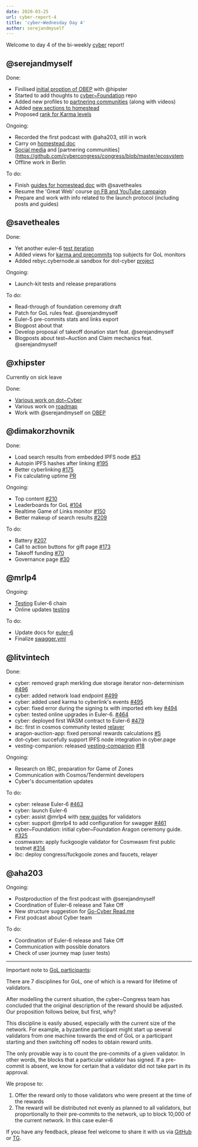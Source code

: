 ```yaml
---
date: 2020-03-25
url: cyber-report-4
title: 'cyber~Wednesday Day 4'
author: serejandmyself
---
```


Welcome to day 4 of the bi-weekly [cyber](https://cyber.page/) report!

## @serejandmyself

Done:

- Finilised [initial proption of OBEP](https://github.com/cybercongress/congress/issues/307) with @hipster
- Started to add thoughts to [cyber~Foundation](https://github.com/cybercongress/cyber-foundation) repo
- Added new profiles to [partnering communities](https://github.com/cybercongress/congress/blob/master/ecosystem/Cyber%20Homestead%20doc.md#partnering-communities) (along with videos)
- Added [new sections to homestead](https://github.com/cybercongress/congress/blob/master/ecosystem/Cyber%20Homestead%20doc.md#using-cyber-the-very-basics-of-becoming-a-master)
- Proposed [rank for Karma levels](https://github.com/cybercongress/dot-cyber/issues/215)

Ongoing:

- Recorded the first podcast with @aha203, still in work 
- Carry on [homestead doc](https://github.com/cybercongress/congress/issues/290)
- [Social media](https://github.com/cybercongress/congress/blob/master/ecosystem/Cyber%20Homestead%20doc.md#public-profiles) and [partnering communities](https://github.com/cybercongress/congress/blob/master/ecosystem
- Offline work in Berlin

To do:

- Finish [guides for homestead doc](https://github.com/cybercongress/congress/tree/master/ecosystem/guides) with @savetheales
- Resume the 'Great Web' course [on FB and YouTube campaign](https://www.youtube.com/watch?v=z8eXzAMSkq0&list=PLVgXf-V4TQc3q7NDPZhO8ASQEn3jHtM84)
- Prepare and work with info related to the launch protocol (including posts and guides)

## @savetheales

Done:

- Yet another euler-6 [test iteration](https://github.com/cybercongress/go-cyber/pull/474/files)
- Added views for [karma and precommits](https://github.com/cybercongress/cyberindex/commit/b08052a745fa8fad039cda6e77bf2df1b298c6b8) top subjects for GoL monitors
- Added rebyc.cybernode.ai sandbox for dot-cyber [project](https://github.com/cybercongress/dot-cyber/issues/182)


Ongoing:

- Launch-kit tests and release preparations

To do:

- Read-through of foundation ceremony draft
- Patch for GoL rules feat. @serejandmyself
- Euler-5 pre-commits stats and links export
- Blogpost about that
- Develop proposal of takeoff donation start feat. @serejandmyself
- Blogposts about test~Auction and Claim mechanics feat. @serejandmyself

## @xhipster

Currently on sick leave

Done: 

- [Various work on dot~Cyber](https://github.com/cybercongress/dot-cyber)
- Various work on [roadmap](https://github.com/orgs/cybercongress/projects/2)
- Work with @serejandmyself on [OBEP](https://github.com/cybercongress/congress/issues/307)

## @dimakorzhovnik

Done:

- Load search results from embedded IPFS node [#53](https://github.com/cybercongress/dot-cyber/pull/212)
- Autopin IPFS hashes after linking [#195](https://github.com/cybercongress/dot-cyber/pull/212)
- Better cyberlinking [#175](https://github.com/cybercongress/dot-cyber/pull/212)
- Fix calculating uptime [PR](https://github.com/cybercongress/dot-cyber/pull/220)

Ongoing:

- Top content [#210](https://github.com/cybercongress/dot-cyber/pull/221)
- Leaderboards for GoL [#104](https://github.com/cybercongress/dot-cyber/pull/221)
- Realtime Game of Links monitor [#150](https://github.com/cybercongress/dot-cyber/pull/221)
- Better makeup of search results [#209](https://github.com/cybercongress/dot-cyber/issues/209)


To do:

- Battery [#207](https://github.com/cybercongress/dot-cyber/issues/207)
- Call to action buttons for gift page [#173](https://github.com/cybercongress/dot-cyber/issues/173)
- Takeoff funding [#70](https://github.com/cybercongress/dot-cyber/issues/70)
- Governance page [#30](https://github.com/cybercongress/dot-cyber/issues/30)

## @mrlp4

Ongoing: 

- [Testing](https://github.com/cybercongress/go-cyber/pull/474) Euler-6 chain
- Online updates [testing](https://github.com/cybercongress/go-cyber/issues/464)

To do:

- Update docs for [euler-6](https://github.com/cybercongress/go-cyber/issues/503)
- Finalize [swagger.yml](https://github.com/cybercongress/go-cyber/issues/461)

## @litvintech

Done:

-  cyber: removed graph merkling due storage iterator non-determinism [#496](https://github.com/cybercongress/go-cyber/issues/496)
- cyber: added network load endpoint [#499](https://github.com/cybercongress/go-cyber/issues/499)
- cyber: added used karma to cyberlink's events [#495](https://github.com/cybercongress/go-cyber/issues/495)
- cyber: fixed error during the signing tx with imported eth key [#494](https://github.com/cybercongress/go-cyber/issues/494)
- cyber: tested online upgrades in Euler-6. [#464](https://github.com/cybercongress/go-cyber/issues/464)
- cyber: deployed first WASM contract to Euler-6 [#479](https://github.com/cybercongress/go-cyber/issues/479)
- ibc: first in cosmos community tested [relayer](https://github.com/cosmos/relayer)
- aragon-auction-app: fixed personal rewards calculations [#5](https://github.com/cybercongress/aragon-auction-app/issues/5)
- dot-cyber: succefully support IPFS node integration in cyber.page
- vesting-companion: released [vesting-companion](https://github.com/cybercongress/vesting-companion) [#18](https://github.com/cybercongress/launch-kit/issues/18)

Ongoing:

- Research on IBC, preparation for Game of Zones
- Communication with Cosmos/Tendermint developers
- Cyber's documentation updates

To do:

- cyber: release Euler-6 [#463](https://github.com/cybercongress/go-cyber/issues/463)
- cyber: launch Euler-6
- cyber: assist @mrlp4 with [new guides](https://github.com/cybercongress/go-cyber/pull/504) for validators
- cyber: support @mrlp4 to add configuration for swagger [#461](https://github.com/cybercongress/go-cyber/issues/461)
- cyber\~Foundation: initial cyber~Foundation Aragon ceremony guide. [#325](https://github.com/cybercongress/congress/issues/325)
- cosmwasm: apply fuckgoogle validator for Cosmwasm first public testnet [#314](https://github.com/cybercongress/congress/issues/314)
- ibc: deploy congress/fuckgoole zones and faucets, relayer


## @aha203

Ongoing:

- Postproduction of the first podcast with @serejandmyself
- Coordination of Euler-6 release and Take Off
- New structure suggestion for [Go-Cyber Read.me](https://github.com/cybercongress/go-cyber/blob/Aha203-patch-1/README.md/) 
- First podcast about Cyber team 


To do: 

- Coordination of Euler-6 release and Take Off
- Communication with possible donators
- Check of user journey map (user tests) 

-------------------------------------------------------

Important note to [GoL participants](https://cybercongress.ai/game-of-links/):

There are 7 disciplines for GoL, one of which is a reward for lifetime of validators. 

After modelling the current situation, the cyber~Congress team has concluded that the original description of the reward should be adjusted. Our proposition follows below, but first, why?

This discipline is easily abused, especially with the current size of the network. For example, a byzantine participant might start up several validators from one machine towards the end of GoL or a participant starting and then switching off nodes to obtain reward units. 

The only provable way is to count the pre-commits of a given validator. In other words, the blocks that a particular validator has signed. If a pre-commit is absent, we know for certain that a validator did not take part in its approval. 

We propose to:
1) Offer the reward only to those validators who were present at the time of the rewards
2) The reward will be distributed not evenly as planned to all validators, but proportionally to their pre-commits to the network, up to block 10,000 of the current network. In this case euler-6

If you have any feedback, please feel welcome to share it with us via [GitHub](https://github.com/cybercongress) or [TG](https://t.me/fuckgoogle).
